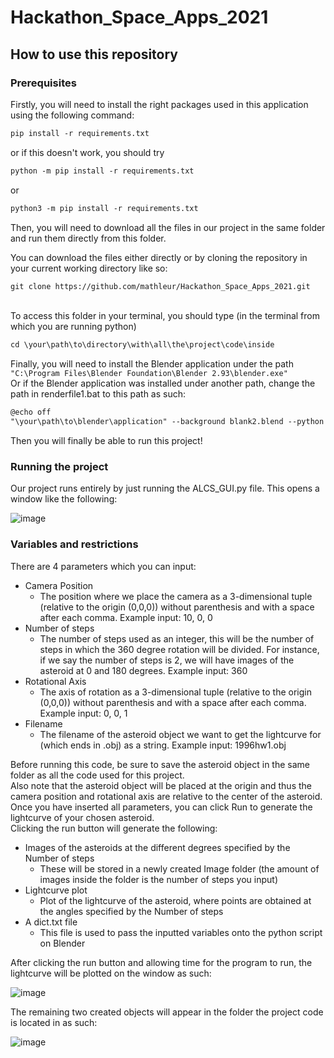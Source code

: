 # Hackathon_Space_Apps_2021

## How to use this repository

### Prerequisites

Firstly, you will need to install the right packages used in this application using the following command: 

``` txt
pip install -r requirements.txt
```
or if this doesn't work, you should try 
``` txt
python -m pip install -r requirements.txt
```
or 
``` txt
python3 -m pip install -r requirements.txt
```

Then, you will need to download all the files in our project in the same folder and run them directly from this folder. 

You can download the files either directly or by cloning the repository in your current working directory like so:

``` txt
git clone https://github.com/mathleur/Hackathon_Space_Apps_2021.git
```

<br> 
To access this folder in your terminal, you should type (in the terminal from which you are running python)

``` txt
cd \your\path\to\directory\with\all\the\project\code\inside
```


Finally, you will need to install the Blender application under the path ```"C:\Program Files\Blender Foundation\Blender 2.93\blender.exe"```
<br>
Or if the Blender application was installed under another path, change the path in renderfile1.bat to this path as such:

``` txt
@echo off
"\your\path\to\blender\application" --background blank2.blend --python "BlenderAsteroid2.py" 
```

Then you will finally be able to run this project!

### Running the project

Our project runs entirely by just running the ALCS_GUI.py file.
This opens a window like the following: 

![image](https://user-images.githubusercontent.com/90444327/135748240-e270f0b2-a323-4148-9fb4-e649ed668eb5.png)

 
### Variables and restrictions

There are 4 parameters which you can input:
* Camera Position 
  * The position where we place the camera as a 3-dimensional tuple (relative to the origin (0,0,0)) without parenthesis and with a space after each comma. Example input: 10, 0, 0 
* Number of steps
  * The number of steps used as an integer, this will be the number of steps in which the 360 degree rotation will be divided. For instance, if we say the number of steps is 2, we will have images of the asteroid at 0 and 180 degrees. Example input: 360
* Rotational Axis
  * The axis of rotation as a 3-dimensional tuple (relative to the origin (0,0,0)) without parenthesis and with a space after each comma. Example input: 0, 0, 1
* Filename 
  * The filename of the asteroid object we want to get the lightcurve for (which ends in .obj) as a string. Example input: 1996hw1.obj

Before running this code, be sure to save the asteroid object in the same folder as all the code used for this project.
<br>
Also note that the asteroid object will be placed at the origin and thus the camera position and rotational axis are relative to the center of the asteroid.
<br>
Once you have inserted all parameters, you can click Run to generate the lightcurve of your chosen asteroid.
<br>
Clicking the run button will generate the following:
* Images of the asteroids at the different degrees specified by the Number of steps
  * These will be stored in a newly created Image folder (the amount of images inside the folder is the number of steps you input)
* Lightcurve plot
  * Plot of the lightcurve of the asteroid, where points are obtained at the angles specified by the Number of steps
* A dict.txt file 
  * This file is used to pass the inputted variables onto the python script on Blender

After clicking the run button and allowing time for the program to run, the lightcurve will be plotted on the window as such:

![image](https://user-images.githubusercontent.com/90444327/135749124-7cc960b4-68de-4020-9ef8-3f4982628d0b.png)

The remaining two created objects will appear in the folder the project code is located in as such:

![image](https://user-images.githubusercontent.com/90444327/135749221-505622e5-6ff8-455c-bae7-1f6628cc9b20.png)




